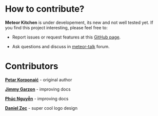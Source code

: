 How to contribute?
==================

**Meteor Kitchen** is under developement, its new and not well tested yet. If you find this project interesting, please feel free to:

- Report issues or request features at this <a href="https://github.com/perak/kitchen-site/issues" target="_blank">GitHub page</a>.

- Ask questions and discuss in <a href="https://groups.google.com/forum/#!topic/meteor-talk/zXgP7ddCdHk" target="_blank">meteor-talk</a> forum.


Contributors
============

<a href="https://github.com/perak" target="_blank"><b>Petar Korponaić</b></a> - original author

<a href="https://github.com/jimbog" target="_blank"><b>Jimmy Garzon</b></a> - improving docs

<a href="https://github.com/npvn" target="_blank"><b>Phúc Nguyễn</b></a> - improving docs

<a href="#" target="_blank"><b>Daniel Zec</b></a> - super cool logo design
